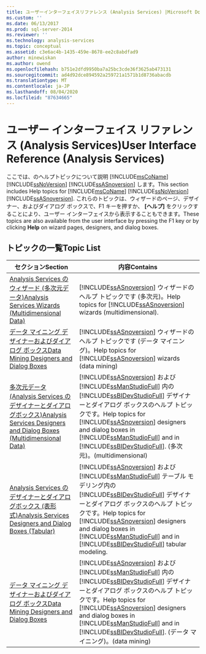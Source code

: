 ```yaml
---
title: ユーザーインターフェイスリファレンス (Analysis Services) |Microsoft Docs
ms.custom: ''
ms.date: 06/13/2017
ms.prod: sql-server-2014
ms.reviewer: ''
ms.technology: analysis-services
ms.topic: conceptual
ms.assetid: c3e6ac4b-1435-459e-8678-ee2c8abdfad9
author: minewiskan
ms.author: owend
ms.openlocfilehash: b751e2dfd9950ba7a25bc3cde36f3625ab473131
ms.sourcegitcommit: ad4d92dce894592a259721a1571b1d8736abacdb
ms.translationtype: MT
ms.contentlocale: ja-JP
ms.lasthandoff: 08/04/2020
ms.locfileid: "87634665"
---
```

# <a name="user-interface-reference-analysis-services"></a><span data-ttu-id="b1b3b-102">ユーザー インターフェイス リファレンス (Analysis Services)</span><span class="sxs-lookup"><span data-stu-id="b1b3b-102">User Interface Reference (Analysis Services)</span></span>
  <span data-ttu-id="b1b3b-103">ここでは、のヘルプトピックについて説明 [!INCLUDE[msCoName](../includes/msconame-md.md)] [!INCLUDE[ssNoVersion](../includes/ssnoversion-md.md)] [!INCLUDE[ssASnoversion](../includes/ssasnoversion-md.md)] します。</span><span class="sxs-lookup"><span data-stu-id="b1b3b-103">This section includes Help topics for [!INCLUDE[msCoName](../includes/msconame-md.md)] [!INCLUDE[ssNoVersion](../includes/ssnoversion-md.md)] [!INCLUDE[ssASnoversion](../includes/ssasnoversion-md.md)].</span></span> <span data-ttu-id="b1b3b-104">これらのトピックは、ウィザードのページ、デザイナー、およびダイアログ ボックスで、F1 キーを押すか、 **[ヘルプ]** をクリックすることにより、ユーザー インターフェイスから表示することもできます。</span><span class="sxs-lookup"><span data-stu-id="b1b3b-104">These topics are also available from the user interface by pressing the F1 key or by clicking **Help** on wizard pages, designers, and dialog boxes.</span></span>  
  
## <a name="topic-list"></a><span data-ttu-id="b1b3b-105">トピックの一覧</span><span class="sxs-lookup"><span data-stu-id="b1b3b-105">Topic List</span></span>  
  
|<span data-ttu-id="b1b3b-106">セクション</span><span class="sxs-lookup"><span data-stu-id="b1b3b-106">Section</span></span>|<span data-ttu-id="b1b3b-107">内容</span><span class="sxs-lookup"><span data-stu-id="b1b3b-107">Contains</span></span>|  
|-------------|--------------|  
|[<span data-ttu-id="b1b3b-108">Analysis Services のウィザード &#40;多次元データ&#41;</span><span class="sxs-lookup"><span data-stu-id="b1b3b-108">Analysis Services Wizards &#40;Multidimensional Data&#41;</span></span>](analysis-services-wizards-multidimensional-data.md)|<span data-ttu-id="b1b3b-109">[!INCLUDE[ssASnoversion](../includes/ssasnoversion-md.md)] ウィザードのヘルプ トピックです (多次元)。</span><span class="sxs-lookup"><span data-stu-id="b1b3b-109">Help topics for [!INCLUDE[ssASnoversion](../includes/ssasnoversion-md.md)] wizards (multidimensional).</span></span>|  
|[<span data-ttu-id="b1b3b-110">データ マイニング デザイナーおよびダイアログ ボックス</span><span class="sxs-lookup"><span data-stu-id="b1b3b-110">Data Mining Designers and Dialog Boxes</span></span>](data-mining-designers-and-dialog-boxes.md)|<span data-ttu-id="b1b3b-111">[!INCLUDE[ssASnoversion](../includes/ssasnoversion-md.md)] ウィザードのヘルプ トピックです (データ マイニング)。</span><span class="sxs-lookup"><span data-stu-id="b1b3b-111">Help topics for [!INCLUDE[ssASnoversion](../includes/ssasnoversion-md.md)] wizards (data mining)</span></span>|  
|[<span data-ttu-id="b1b3b-112">多次元データ &#40;Analysis Services のデザイナーとダイアログボックス&#41;</span><span class="sxs-lookup"><span data-stu-id="b1b3b-112">Analysis Services Designers and Dialog Boxes &#40;Multidimensional Data&#41;</span></span>](analysis-services-designers-and-dialog-boxes-multidimensional-data.md)|<span data-ttu-id="b1b3b-113">[!INCLUDE[ssASnoversion](../includes/ssasnoversion-md.md)] および [!INCLUDE[ssManStudioFull](../includes/ssmanstudiofull-md.md)] 内の [!INCLUDE[ssBIDevStudioFull](../includes/ssbidevstudiofull-md.md)] デザイナーとダイアログ ボックスのヘルプ トピックです。</span><span class="sxs-lookup"><span data-stu-id="b1b3b-113">Help topics for [!INCLUDE[ssASnoversion](../includes/ssasnoversion-md.md)] designers and dialog boxes in [!INCLUDE[ssManStudioFull](../includes/ssmanstudiofull-md.md)] and in [!INCLUDE[ssBIDevStudioFull](../includes/ssbidevstudiofull-md.md)].</span></span> <span data-ttu-id="b1b3b-114">(多次元)。</span><span class="sxs-lookup"><span data-stu-id="b1b3b-114">(multidimensional)</span></span>|  
|[<span data-ttu-id="b1b3b-115">Analysis Services のデザイナーとダイアログボックス &#40;表形式&#41;</span><span class="sxs-lookup"><span data-stu-id="b1b3b-115">Analysis Services Designers and Dialog Boxes &#40;Tabular&#41;</span></span>](analysis-services-designers-and-dialog-boxes-tabular.md)|<span data-ttu-id="b1b3b-116">[!INCLUDE[ssASnoversion](../includes/ssasnoversion-md.md)] および [!INCLUDE[ssManStudioFull](../includes/ssmanstudiofull-md.md)] テーブル モデリング内の [!INCLUDE[ssBIDevStudioFull](../includes/ssbidevstudiofull-md.md)] デザイナーとダイアログ ボックスのヘルプ トピックです。</span><span class="sxs-lookup"><span data-stu-id="b1b3b-116">Help topics for [!INCLUDE[ssASnoversion](../includes/ssasnoversion-md.md)] designers and dialog boxes in [!INCLUDE[ssManStudioFull](../includes/ssmanstudiofull-md.md)] and in [!INCLUDE[ssBIDevStudioFull](../includes/ssbidevstudiofull-md.md)] tabular modeling.</span></span>|  
|[<span data-ttu-id="b1b3b-117">データ マイニング デザイナーおよびダイアログ ボックス</span><span class="sxs-lookup"><span data-stu-id="b1b3b-117">Data Mining Designers and Dialog Boxes</span></span>](data-mining-designers-and-dialog-boxes.md)|<span data-ttu-id="b1b3b-118">[!INCLUDE[ssASnoversion](../includes/ssasnoversion-md.md)] および [!INCLUDE[ssManStudioFull](../includes/ssmanstudiofull-md.md)] 内の [!INCLUDE[ssBIDevStudioFull](../includes/ssbidevstudiofull-md.md)] デザイナーとダイアログ ボックスのヘルプ トピックです。</span><span class="sxs-lookup"><span data-stu-id="b1b3b-118">Help topics for [!INCLUDE[ssASnoversion](../includes/ssasnoversion-md.md)] designers and dialog boxes in [!INCLUDE[ssManStudioFull](../includes/ssmanstudiofull-md.md)] and in [!INCLUDE[ssBIDevStudioFull](../includes/ssbidevstudiofull-md.md)].</span></span> <span data-ttu-id="b1b3b-119">(データ マイニング)。</span><span class="sxs-lookup"><span data-stu-id="b1b3b-119">(data mining)</span></span>|  
  
  
